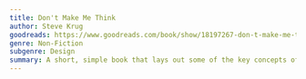 ```yaml
---
title: Don't Make Me Think
author: Steve Krug
goodreads: https://www.goodreads.com/book/show/18197267-don-t-make-me-think-revisited
genre: Non-Fiction
subgenre: Design
summary: A short, simple book that lays out some of the key concepts of good UX/UI design. It won't make you a designer - but it will help you design an interface that isn't incomprehensible to your users.
---
```

